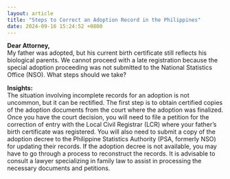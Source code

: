 ```yaml
---
layout: article
title: "Steps to Correct an Adoption Record in the Philippines"
date: 2024-09-16 15:24:52 +0800
---
```


<p><strong>Dear Attorney,</strong><br>My father was adopted, but his current birth certificate still reflects his biological parents. We cannot proceed with a late registration because the special adoption proceeding was not submitted to the National Statistics Office (NSO). What steps should we take?</p><p><strong>Insights:</strong><br>The situation involving incomplete records for an adoption is not uncommon, but it can be rectified. The first step is to obtain certified copies of the adoption documents from the court where the adoption was finalized. Once you have the court decision, you will need to file a petition for the correction of entry with the Local Civil Registrar (LCR) where your father’s birth certificate was registered. You will also need to submit a copy of the adoption decree to the Philippine Statistics Authority (PSA, formerly NSO) for updating their records. If the adoption decree is not available, you may have to go through a process to reconstruct the records. It is advisable to consult a lawyer specializing in family law to assist in processing the necessary documents and petitions.</p>